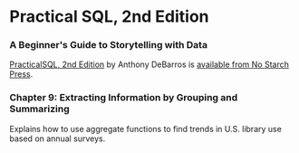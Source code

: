 # Practical SQL, 2nd Edition
### A Beginner's Guide to Storytelling with Data

[PracticalSQL, 2nd Edition](https://nostarch.com/practical-sql-2nd-edition/) by Anthony DeBarros is [available from No Starch Press](https://nostarch.com/practical-sql-2nd-edition/).

### Chapter 9: Extracting Information by Grouping and Summarizing

Explains how to use aggregate functions to find trends in U.S. library use based on annual surveys.



